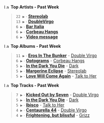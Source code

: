 <!--START_LASTFM_ARTISTS:{"period": "7day", "rows": 5}-->
<a href="https://last.fm" target="_blank"><img src="https://user-images.githubusercontent.com/17434202/215290617-e793598d-d7c9-428f-9975-156db1ba89cc.svg" alt="Last.fm Logo" width="18" height="13"/></a> **Top Artists - Past Week**

> `22 ▶️` ∙ **[Stereolab](https://www.last.fm/music/Stereolab)**<br/>
> `13 ▶️` ∙ **[DoubleVirgo](https://www.last.fm/music/DoubleVirgo)**<br/>
> `6 ▶️` ∙ **[Bar Italia](https://www.last.fm/music/Bar+Italia)**<br/>
> `6 ▶️` ∙ **[Corbeau Hangs](https://www.last.fm/music/Corbeau+Hangs)**<br/>
> `6 ▶️` ∙ **[Video message](https://www.last.fm/music/Video+message)**<br/>
<!--END_LASTFM_ARTISTS-->

<!--START_LASTFM_ALBUMS:{"period": "7day", "rows": 5}-->
<a href="https://last.fm" target="_blank"><img src="https://user-images.githubusercontent.com/17434202/215290617-e793598d-d7c9-428f-9975-156db1ba89cc.svg" alt="Last.fm Logo" width="18" height="13"/></a> **Top Albums - Past Week**

> `11 ▶️` ∙ **[Eros In The Bunker](https://www.last.fm/music/Double+Virgo/Eros+In+The+Bunker)** - [Double Virgo](https://www.last.fm/music/Double+Virgo)<br/>
> `6 ▶️` ∙ **[Optograms](https://www.last.fm/music/Corbeau+Hangs/Optograms)** - [Corbeau Hangs](https://www.last.fm/music/Corbeau+Hangs)<br/>
> `5 ▶️` ∙ **[In the Dark You Die](https://www.last.fm/music/Dark/In+the+Dark+You+Die)** - [Dark](https://www.last.fm/music/Dark)<br/>
> `5 ▶️` ∙ **[Margerine Eclipse](https://www.last.fm/music/Stereolab/Margerine+Eclipse)** - [Stereolab](https://www.last.fm/music/Stereolab)<br/>
> `5 ▶️` ∙ **[Love Will Come Again](https://www.last.fm/music/Talk+to+Her/Love+Will+Come+Again)** - [Talk to Her](https://www.last.fm/music/Talk+to+Her)<br/>
<!--END_LASTFM_ALBUMS-->

<!--START_LASTFM_TRACKS:{"period": "7day", "rows": 5}-->
<a href="https://last.fm" target="_blank"><img src="https://user-images.githubusercontent.com/17434202/215290617-e793598d-d7c9-428f-9975-156db1ba89cc.svg" alt="Last.fm Logo" width="18" height="13"/></a> **Top Tracks - Past Week**

> `7 ▶️` ∙ **[Kicked Out by Seven](https://www.last.fm/music/Double+Virgo/_/Kicked+Out+by+Seven)** - [Double Virgo](https://www.last.fm/music/Double+Virgo)<br/>
> `5 ▶️` ∙ **[In the Dark You Die](https://www.last.fm/music/Dark/_/In+the+Dark+You+Die)** - [Dark](https://www.last.fm/music/Dark)<br/>
> `5 ▶️` ∙ **[Ibisco](https://www.last.fm/music/Talk+to+Her/_/Ibisco)** - [Talk to Her](https://www.last.fm/music/Talk+to+Her)<br/>
> `4 ▶️` ∙ **[Centaurella 44](https://www.last.fm/music/Double+Virgo/_/Centaurella+44)** - [Double Virgo](https://www.last.fm/music/Double+Virgo)<br/>
> `4 ▶️` ∙ **[Frightening, but blissful](https://www.last.fm/music/Grizz/_/Frightening,+but+blissful)** - [Grizz](https://www.last.fm/music/Grizz)<br/>
<!--END_LASTFM_TRACKS-->